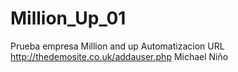 # Million_Up_01
Prueba empresa Million and up Automatizacion URL http://thedemosite.co.uk/addauser.php
Michael Niño
